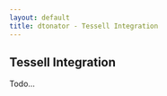 ```yaml
---
layout: default
title: dtonator - Tessell Integration
---
```


Tessell Integration
-------------------

Todo...

